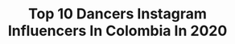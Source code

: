 ---
title: Top 10 Dancers Instagram Influencers In Colombia In 2020
description: >-
  Find top dancers Instagram influencers in Colombia in 2020. Most popular hashtags: #powercouple #nike #stayhome #homesweethome.
platform: Instagram
profiles:
  - username: "itaromaa"
    fullname: >-
      I T A       R O M A 🌙
    location: "Colombia"
    followers: 3735
    engagement: 1978
    commentsToLikes: 0.097054
    id: ckapby1s21px90i783y6xjjjn
    verified: false
    hashtags: ""
  - username: "josejaviercoll"
    fullname: >-
      Jose Javier Coll
    location: "Colombia"
    followers: 6337
    engagement: 1137
    commentsToLikes: 0.255581
    id: ck6u1258dj3zu0j71sukjj85y
    verified: false
    hashtags: "#19diasencasa, #pullandbear, #badbunnybaby, #alexdelahuerta"
  - username: "yamirootz__"
    fullname: >-
      Rootz
    location: "Colombia"
    followers: 117156
    engagement: 1379
    commentsToLikes: 0.009969
    id: ck5zz0vhravgb0i14sry8ktu1
    verified: false
    hashtags: ""
  - username: "isabellaguirrel"
    fullname: >-
      Isabella Aguirre
    location: "Colombia"
    followers: 64724
    engagement: 572
    commentsToLikes: 0.019230
    id: ck5pwhb8vmsrk0i11xa8s6b5c
    verified: false
    hashtags: "#tucomovives, #eleg, #diainternacionaldeladanza, #noquieroamarte"
  - username: "sulypink"
    fullname: >-
      Suleidi Lopez Marcano
    location: "Colombia"
    followers: 37684
    engagement: 176
    commentsToLikes: 0.052965
    id: ck5hi2121b8w80i11s689dtuy
    verified: false
    hashtags: "#alwaystogether, #attitude, #pictureoftheday, #tattoo"
  - username: "miredyrivera"
    fullname: >-
      
    location: "Colombia"
    followers: 80239
    engagement: 1291
    commentsToLikes: 0.013558
    id: ck5hphpnfrdpy0i11jvmo5j7j
    verified: false
    hashtags: "#beachday, #funday, #powercouple, #memoriesforlife"
  - username: "clemevargas"
    fullname: >-
      Clemencia Vargas
    location: "Colombia"
    followers: 28827
    engagement: 260
    commentsToLikes: 0.033342
    id: ck0w2v6vlqbly0i19w98px94k
    verified: true
    hashtags: "#diadeladanza, #playinside, #playfortheworld, #shakirasuperbowl2020"
  - username: "kaylamelisssa"
    fullname: >-
      ƘƛƳԼƛ MЄԼƖƧƧƛ. ♣️
    location: "Colombia"
    followers: 5235
    engagement: 599
    commentsToLikes: 0.064166
    id: ckapc3js42bqa0i78gqzsp2b1
    verified: false
    hashtags: "#quarantine, #ilovemyself"
  - username: "alejaslmella"
    fullname: >-
      Alejandra
    location: "Colombia"
    followers: 162186
    engagement: 297
    commentsToLikes: 0.012626
    id: ck0w3n4ruu9990i19q1ht76um
    verified: false
    hashtags: "#twinssister, #twinslove, #mipartner, #papitodios"
  - username: "vallejodaniela"
    fullname: >-
      Daniela Vallejo (Dancer)
    location: "Colombia"
    followers: 5264
    engagement: 662
    commentsToLikes: 0.039551
    id: ck9hc31o3jj780j78xl7pl9qc
    verified: false
    hashtags: "#parrislive"
---